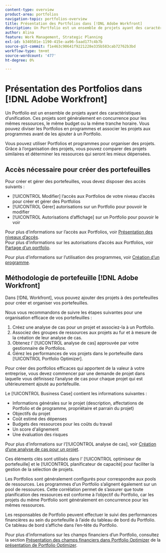 ```yaml
---
content-type: overview
product-area: portfolios
navigation-topic: portfolios-overview
title: Présentation des Portfolios dans [!DNL Adobe Workfront]
description: Un Portfolio est un ensemble de projets ayant des caractéristiques d’unification. Ces projets sont généralement en concurrence pour les mêmes ressources, le même budget ou la même tranche horaire. Vous pouvez diviser les Portfolios en programmes et associer les projets aux programmes avant de les ajouter à un Portfolio.
author: Alina
feature: Work Management, Strategic Planning
exl-id: b340501e-1190-415e-aa96-5aad177c4b7b
source-git-commit: f1e463c90641f9221228e335b583cab72762b3bd
workflow-type: tm+mt
source-wordcount: '477'
ht-degree: 0%

---
```


# Présentation des Portfolios dans [!DNL Adobe Workfront]

<!-- Audited: 1/2024 -->

Un Portfolio est un ensemble de projets ayant des caractéristiques d’unification. Ces projets sont généralement en concurrence pour les mêmes ressources, le même budget ou la même tranche horaire. Vous pouvez diviser les Portfolios en programmes et associer les projets aux programmes avant de les ajouter à un Portfolio.

Vous pouvez utiliser Portfolios et programmes pour organiser des projets. Grâce à l’organisation des projets, vous pouvez comparer des projets similaires et déterminer les ressources qui seront les mieux dépensées.

## Accès nécessaire pour créer des portefeuilles

Pour créer et gérer des portefeuilles, vous devez disposer des accès suivants :

* [!UICONTROL Modifier] l’accès aux Portfolios de votre niveau d’accès pour créer et gérer des Portfolios
* [!UICONTROL Gérer] autorisations sur un Portfolio pour pouvoir le modifier
* [!UICONTROL Autorisations d’affichage] sur un Portfolio pour pouvoir le voir

Pour plus d’informations sur l’accès aux Portfolios, voir [Présentation des niveaux d’accès](../../../administration-and-setup/add-users/access-levels-and-object-permissions/access-levels-overview.md).\
Pour plus d’informations sur les autorisations d’accès aux Portfolios, voir [Partage d’un portfolio](../../../workfront-basics/grant-and-request-access-to-objects/share-a-portfolio.md).

Pour plus d’informations sur l’utilisation des programmes, voir [Création d’un programme](../../../manage-work/portfolios/create-and-manage-programs/create-program.md).

## Méthodologie de portefeuille [!DNL Adobe Workfront]

Dans [!DNL Workfront], vous pouvez ajouter des projets à des portefeuilles pour créer et organiser vos portefeuilles.

Nous vous recommandons de suivre les étapes suivantes pour une organisation efficace de vos portefeuilles :

1. Créez une analyse de cas pour un projet et associez-la à un Portfolio.
1. Associez des groupes de ressources aux projets au fur et à mesure de la création de leur analyse de cas.
1. Obtenez l’ [!UICONTROL analyse de cas] approuvée par votre gestionnaire de Portfolios.
1. Gérez les performances de vos projets dans le portefeuille dans [!UICONTROL Portfolio Optimizer].

Pour créer des portfolios efficaces qui apportent de la valeur à votre entreprise, vous devez commencer par une demande de projet dans laquelle vous définissez l’analyse de cas pour chaque projet qui est ultérieurement ajouté au portefeuille.

Le [!UICONTROL Business Case] contient les informations suivantes :

* Informations générales sur le projet (description, affectations de Portfolio et de programme, propriétaire et parrain du projet)
* Objectifs du projet
* Coût estimé des dépenses
* Budgets des ressources pour les coûts du travail
* Un score d&#39;alignement
* Une évaluation des risques

Pour plus d’informations sur l’[!UICONTROL analyse de cas], voir [Création d’une analyse de cas pour un projet](../../../manage-work/projects/define-a-business-case/create-business-case.md).

Ces éléments clés sont utilisés dans l’ [!UICONTROL optimiseur de portefeuille] et le [!UICONTROL  planificateur de capacité] pour faciliter la gestion de la sélection de projets.

Les Portfolios sont généralement configurés pour correspondre aux pools de ressources. Les programmes d’un Portfolio s’alignent également sur un pool de ressources. Cette corrélation permet de s’assurer que toute planification des ressources est conforme à l’objectif du Portfolio, car les projets du même Portfolio sont généralement en concurrence pour les mêmes ressources.

Les responsables de Portfolio peuvent effectuer le suivi des performances financières au sein du portefeuille à l’aide du tableau de bord du Portfolio. Ce tableau de bord s’affiche dans l’en-tête du Portfolio.

Pour plus d’informations sur les champs financiers d’un Portfolio, consultez la section [Présentation des champs financiers dans Portfolio Optimizer](../../../manage-work/portfolios/portfolio-optimizer/portfolio-optimizer-overview.md#financial-fieds-subsection) de la [présentation de Portfolio Optimizer](../../../manage-work/portfolios/portfolio-optimizer/portfolio-optimizer-overview.md).
